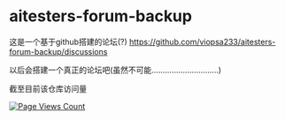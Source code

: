 # aitesters-forum-backup
这是一个基于github搭建的论坛(?)
https://github.com/viopsa233/aitesters-forum-backup/discussions


以后会搭建一个真正的论坛吧(虽然不可能..............................)

截至目前该仓库访问量

[![Page Views Count](https://badges.toozhao.com/badges/01GZ8PH1M1J2JX092FGT7DYFRB/green.svg)](https://github.com/viopsa233/aitesters-forum-backup "Get your own page views count badge on badges.toozhao.com")
